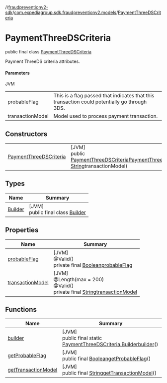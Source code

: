 //[fraudpreventionv2-sdk](../../../index.md)/[com.expediagroup.sdk.fraudpreventionv2.models](../index.md)/[PaymentThreeDSCriteria](index.md)

# PaymentThreeDSCriteria

public final class [PaymentThreeDSCriteria](index.md)

Payment ThreeDS criteria attributes.

#### Parameters

JVM

| | |
|---|---|
| probableFlag | This is a flag passed that indicates that this transaction could potentially go through 3DS. |
| transactionModel | Model used to process payment transaction. |

## Constructors

| | |
|---|---|
| [PaymentThreeDSCriteria](-payment-three-d-s-criteria.md) | [JVM]<br>public [PaymentThreeDSCriteria](index.md)[PaymentThreeDSCriteria](-payment-three-d-s-criteria.md)([Boolean](https://docs.oracle.com/javase/8/docs/api/java/lang/Boolean.html)probableFlag, [String](https://docs.oracle.com/javase/8/docs/api/java/lang/String.html)transactionModel) |

## Types

| Name | Summary |
|---|---|
| [Builder](-builder/index.md) | [JVM]<br>public final class [Builder](-builder/index.md) |

## Properties

| Name | Summary |
|---|---|
| [probableFlag](index.md#1980951862%2FProperties%2F-173342751) | [JVM]<br>@Valid()<br>private final [Boolean](https://docs.oracle.com/javase/8/docs/api/java/lang/Boolean.html)[probableFlag](index.md#1980951862%2FProperties%2F-173342751) |
| [transactionModel](index.md#-1067761530%2FProperties%2F-173342751) | [JVM]<br>@Length(max = 200)<br>@Valid()<br>private final [String](https://docs.oracle.com/javase/8/docs/api/java/lang/String.html)[transactionModel](index.md#-1067761530%2FProperties%2F-173342751) |

## Functions

| Name | Summary |
|---|---|
| [builder](builder.md) | [JVM]<br>public final static [PaymentThreeDSCriteria.Builder](-builder/index.md)[builder](builder.md)() |
| [getProbableFlag](get-probable-flag.md) | [JVM]<br>public final [Boolean](https://docs.oracle.com/javase/8/docs/api/java/lang/Boolean.html)[getProbableFlag](get-probable-flag.md)() |
| [getTransactionModel](get-transaction-model.md) | [JVM]<br>public final [String](https://docs.oracle.com/javase/8/docs/api/java/lang/String.html)[getTransactionModel](get-transaction-model.md)() |

